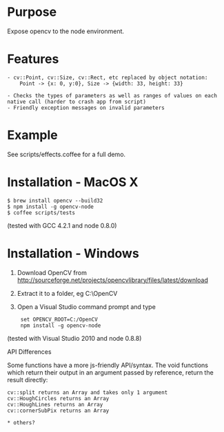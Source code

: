 Purpose 
=======
Expose opencv to the node environment.

Features
========
	
	- cv::Point, cv::Size, cv::Rect, etc replaced by object notation:
		Point -> {x: 0, y:0}, Size -> {width: 33, height: 33}

	- Checks the types of parameters as well as ranges of values on each native call (harder to crash app from script)
	- Friendly exception messages on invalid parameters 

Example
=======

See scripts/effects.coffee for a full demo.


Installation - MacOS X 
=======================

	$ brew install opencv --build32
	$ npm install -g opencv-node
	$ coffee scripts/tests

(tested with GCC 4.2.1 and node 0.8.0)

Installation - Windows 
=======================
1. Download OpenCV from http://sourceforge.net/projects/opencvlibrary/files/latest/download
2. Extract it to a folder, eg C:\OpenCV
3. Open a Visual Studio command prompt and type

		set OPENCV_ROOT=C:/OpenCV
		npm install -g opencv-node

(tested with Visual Studio 2010 and node 0.8.8)

API Differences

Some functions have a more js-friendly API/syntax. 
The void functions which return their output in an argument passed by reference, return the result directly:

	cv::split returns an Array and takes only 1 argument
	cv::HoughCircles returns an Array
	cv::HoughLines returns an Array
	cv::cornerSubPix returns an Array

	* others?



